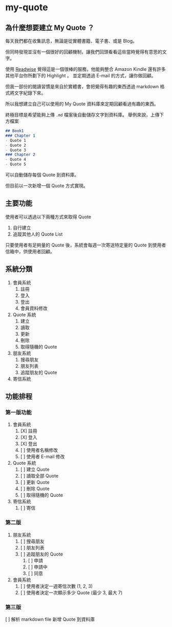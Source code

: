 # my-quote

## 為什麼想要建立 My Quote ？

每天我們都在收集訊息，無論是從實體書籍、電子書、或是 Blog。

但同時發現並沒有一個很好的回顧機制，讓我們回頭看看這些當時覺得有意思的文字。

使用 [Readwise](https://readwise.io/) 覺得這是一個很棒的服務，他能夠整合 Amazon Kindle 還有許多其他平台你所劃下的 Highlight 。
並定期透過 E-mail 的方式，讓你做回顧。

但我一部份的閱讀習慣是來自於實體書，會把覺得有趣的東西透過 markdown 格式將文字紀錄下來。

所以我想建立自己可以使用的 My Quote 資料庫來定期回顧看過有趣的東西。

終極目標是希望能夠上傳 `.md` 檔案後自動儲存文字到資料庫。
舉例來說，上傳下方檔案

```markdown
## Book1
### Chapter 1
- Quote 1
- Quote 2
- Quote 3
### Chapter 2
- Quote 4
- Quote 5 
```
可以自動儲存每個 Quote 到資料庫。

但目前以一次新增一個 Quote 方式實現。

## 主要功能

使用者可以透過以下兩種方式來取得 Quote 
1. 自行建立
2. 追蹤其他人的 Quote List

只要使用者有足夠量的 Quote 後，系統會每週一次寄送特定量的 Quote 到使用者信箱中，供使用者回顧。

## 系統分類

1. 會員系統
   1. 註冊
   2. 登入
   3. 登出
   4. 會員資料修改
3. Quote 系統
   1. 建立
   2. 讀取
   3. 更新
   4. 刪除
   5. 取得隨機的 Quote
4. 朋友系統
   1. 搜尋朋友
   2. 朋友列表
   3. 追蹤朋友的 Quote
5. 寄信系統

## 功能排程
### 第一版功能

1. 會員系統
   1. [X] 註冊
   2. [X] 登入 
   3. [X] 登出
   4. [ ] 使用者名稱修改
   5. [ ] 使用者 E-mail 修改
2. Quote 系統
   1. [ ] 建立 Quote
   2. [ ] 讀取全部 Quote
   3. [ ] 更新 Quote
   4. [ ] 刪除 Quote
   5. [ ] 取得隨機的 Quote
3. 寄信系統
   1. [ ] 寄信

### 第二版

1. 朋友系統
    1. [ ] 搜尋朋友
    2. [ ] 朋友列表
    3. [ ] 追蹤朋友的 Quote
        1. [ ] 申請
        2. [ ] 申請中
        3. [ ] 同意
2. 會員系統
   1. [ ] 使用者決定一週寄信次數 (1, 2, 3)
   2. [ ] 使用者決定一次顯示多少 Quote (最少 3, 最大 7)

### 第三版

[ ] 解析 markdown file 新增 Quote 到資料庫  



